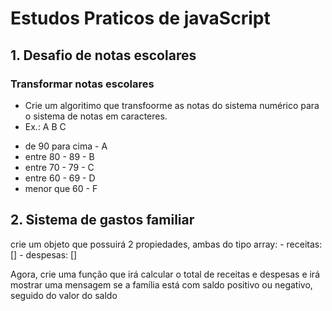 # Estudos Praticos de javaScript

## 1. Desafio de notas escolares

### Transformar notas escolares

- Crie um algoritimo que transfoorme as notas do sistema numérico para 
o sistema de notas em caracteres. 
- Ex.: A B C

* de 90 para cima -  A
* entre 80 - 89   -  B
* entre 70 - 79   -  C
* entre 60 - 69   -  D
* menor que 60     -  F

## 2. Sistema de gastos familiar

crie um objeto que possuirá 2 propiedades, ambas do tipo array:
    - receitas: []
    - despesas: []

Agora, crie uma função que irá calcular o total de receitas e despesas e 
irá mostrar uma mensagem se a família está com saldo positivo ou negativo,
seguido do valor do saldo